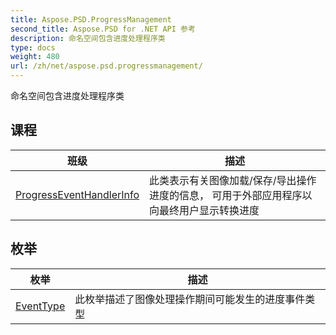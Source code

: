 ```yaml
---
title: Aspose.PSD.ProgressManagement
second_title: Aspose.PSD for .NET API 参考
description: 命名空间包含进度处理程序类
type: docs
weight: 480
url: /zh/net/aspose.psd.progressmanagement/
---
```

命名空间包含进度处理程序类

## 课程

| 班级 | 描述 |
| --- | --- |
| [ProgressEventHandlerInfo](./progresseventhandlerinfo/) | 此类表示有关图像加载/保存/导出操作进度的信息， 可用于外部应用程序以向最终用户显示转换进度 |
## 枚举

| 枚举 | 描述 |
| --- | --- |
| [EventType](./eventtype/) | 此枚举描述了图像处理操作期间可能发生的进度事件类型 |


